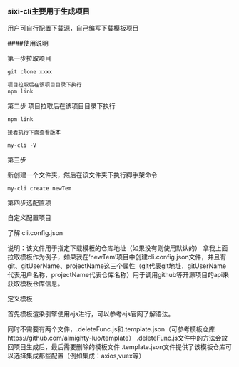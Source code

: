 ### sixi-cli主要用于生成项目

用户可自行配置下载源，自己编写下载模板项目

####使用说明

第一步拉取项目

```js
git clone xxxx

项目拉取后在该项目目录下执行
npm link
```

第二步
项目拉取后在该项目目录下执行
```js
npm link

接着执行下面查看版本

my-cli -V

```

第三步

新创建一个文件夹，然后在该文件夹下执行脚手架命令

```js
my-cli create newTem

```

第四步选配置项

自定义配置项目

了解
cli.config.json

说明：该文件用于指定下载模板的仓库地址（如果没有则使用默认的）
拿我上面拉取模板作为例子，如果我在‘newTem’项目中创建cli.config.json文件，并且有git、gitUserName、projectName这三个属性（git代表git地址，gitUserName代表用户名称，projectName代表仓库名称）用于调用github等开源项目的api来获取模板仓库信息。

定义模板

首先模板渲染引擎使用ejs进行，可以参考ejs官网了解语法。

同时不需要有两个文件，.deleteFunc.js和.template.json（可参考模板仓库https://github.com/almighty-luo/template）
.deleteFunc.js文件中的方法会放回项目生成后，最后需要删除的模板文件
.template.json文件提供了该模板仓库可以选择集成那些配置（例如集成：axios,vuex等）


